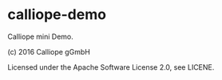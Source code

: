 # calliope-demo

Calliope mini Demo.

(c) 2016 Calliope gGmbH

Licensed under the Apache Software License 2.0, see LICENE.

